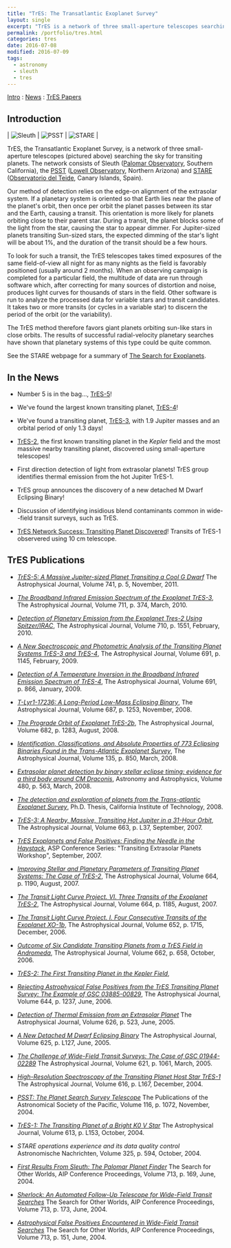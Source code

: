 ```yaml
---
title: "TrES: The Transatlantic Exoplanet Survey"
layout: single
excerpt: "TrES is a network of three small-aperture telescopes searching the sky for transiting planets."
permalink: /portfolio/tres.html
categories: tres
date: 2016-07-08
modified: 2016-07-09
tags:
  - astronomy
  - sleuth
  - tres
---
```


[Intro](#intro) : [News](#news) : [TrES Papers](#papers)

<h2 id="intro">Introduction</h2>

| ![Sleuth](/assets/images/sleuth.jpg) | ![PSST](/assets/images/psst.jpg) | ![STARE](/assets/images/stare.jpg) |

TrES, the Transatlantic Exoplanet Survey, is a network of three small-aperture telescopes (pictured above) searching the sky for transiting planets. The network consists of Sleuth ([Palomar Observatory](https://www.astro.caltech.edu/palomar/homepage.html), Southern California), the [PSST](https://web.archive.org/web/20060912132008/http://www.lowell.edu/Research/PSST.html) ([Lowell Observatory](https://www.lowell.edu/), Northern Arizona) and [STARE](https://www.hao.ucar.edu/research/stare/stare.html) ([Observatorio del Teide](https://web.archive.org/web/20190903220416/http://www.iac.es/eno.php?op1=3), Canary Islands, Spain).

Our method of detection relies on the edge-on alignment of the
extrasolar system. If a planetary system is oriented so that Earth
lies near the plane of the planet's orbit, then once per orbit the
planet passes between its star and the Earth, causing a transit. This
orientation is more likely for planets orbiting close to their parent
star. During a transit, the planet blocks some of the light from the
star, causing the star to appear dimmer. For Jupiter-sized planets
transiting Sun-sized stars, the expected dimming of the star's light
will be about 1%, and the duration of the transit should be a few
hours.

To look for such a transit, the TrES telescopes takes timed exposures
of the same field-of-view all night for as many nights as the field is
favorably positioned (usually around 2 months). When an observing
campaign is completed for a particular field, the multitude of data
are run through software which, after correcting for many sources of
distortion and noise, produces light curves for thousands of stars in
the field. Other software is run to analyze the processed data for
variable stars and transit candidates. It takes two or more transits
(or cycles in a variable star) to discern the period of the orbit (or
the variability).

The TrES method therefore favors giant planets orbiting sun-like stars
in close orbits. The results of successful radial-velocity planetary
searches have shown that planetary systems of this type could be quite
common.

See the STARE webpage for a summary of [The Search for Exoplanets](https://www.hao.ucar.edu/research/stare/search.html).

<h2 id="news">In the News</h2>

* Number 5 is in the bag..., [TrES-5](https://www.doi.org/10.1088/0004-637X/741/2/114)!

* We've found the largest known transiting planet, [TrES-4](https://www.doi.org/10.1086/522115)!

* We've found a transiting planet, [TrES-3](https://www.doi.org/10.1086/519793), with 1.9 Jupiter masses and
an orbital period of only 1.3 days!

* [TrES-2](https://www.doi.org/10.1086/509123), the first known transiting planet in the *Kepler*
field and the most massive nearby transiting planet, discovered using small-aperture telescopes!

* First direction detection of light from extrasolar planets!
  TrES group identifies thermal emission from the hot Jupiter TrES-1.

* TrES group announces the discovery of a new detached M Dwarf Eclipsing Binary!

* Discussion of identifying insidious blend contaminants common in
  wide--field transit surveys, such as TrES.

* [TrES Network Success: Transiting Planet Discovered](https://www.hao.ucar.edu/research/stare/tres1_2.html)!
Transits of TrES-1 observered using 10 cm telescope.

<h2 id="papers">TrES Publications</h2>

*   [*TrES-5: A Massive Jupiter-sized Planet Transiting a Cool G Dwarf*](https://www.doi.org/10.1088/0004-637X/741/2/114)
    The Astrophysical Journal, Volume 741, p. 5, November, 2011.

*   [*The Broadband Infrared Emission Spectrum of the Exoplanet TrES-3*](https://www.doi.org/10.1088/0004-637X/711/1/374),
    The Astrophysical Journal, Volume 711, p. 374, March, 2010.

*   [*Detection of Planetary Emission from the Exoplanet Tres-2 Using Spitzer/IRAC*](https://www.doi.org/10.1088/0004-637X/710/2/1551),
    The Astrophysical Journal, Volume 710, p. 1551, February, 2010.

*   [*A New Spectroscopic and Photometric Analysis of the Transiting Planet Systems TrES-3 and TrES-4*](https://www.doi.org/10.1088/0004-637X/691/2/1145),
    The Astrophysical Journal, Volume 691, p. 1145, February, 2009.

*   [*Detection of A Temperature Inversion in the Broadband Infrared Emission Spectrum of TrES-4*](https://www.doi.org/10.1088/0004-637X/691/1/866),
    The Astrophysical Journal, Volume 691, p. 866, January, 2009.

*   [*T-Lyr1-17236: A Long-Period Low-Mass Eclipsing Binary*](https://www.doi.org/10.1086/592080),
    The Astrophysical Journal, Volume 687, p. 1253, November, 2008.

*   [*The Prograde Orbit of Exoplanet TrES-2b*](https://www.doi.org/10.1086/589235),
    The Astrophysical Journal, Volume 682, p. 1283, August, 2008.

*   [*Identification, Classifications, and Absolute Properties of 773 Eclipsing Binaries Found in the Trans-Atlantic Exoplanet Survey*](https://www.doi.org/10.1088/0004-6256/135/3/850),
    The Astrophysical Journal, Volume 135, p. 850, March, 2008.

*   [*Extrasolar planet detection by binary stellar eclipse timing: evidence for a third body around CM Draconis*](https://www.doi.org/10.1051/0004-6361:20079000),
    Astronomy and Astrophysics, Volume 480, p. 563, March, 2008.

*   [*The detection and exploration of planets from the Trans-atlantic
    Exoplanet Survey*](https://www.doi.org/10.7907/585M-JF91),
    Ph.D. Thesis, California Institute of Technology, 2008.

*   [*TrES-3: A Nearby, Massive, Transiting Hot Jupiter in a 31-Hour Orbit*](https://www.doi.org/10.1086/519793),
    The Astrophysical Journal, Volume 663, p. L37, September, 2007.

*   [*TrES Exoplanets and False Positives: Finding the Needle in the
    Haystack*](https://ui.adsabs.harvard.edu/abs/2007ASPC..366...58O),
    ASP Conference Series: "Transiting Extrasolar Planets Workshop",
    September, 2007.

*   [*Improving Stellar and Planetary Parameters of Transiting Planet Systems: The Case of TrES-2*](https://www.doi.org/10.1086/519214),
    The Astrophysical Journal, Volume 664, p. 1190, August, 2007.

*   [*The Transit Light Curve Project. VI. Three Transits of the Exoplanet TrES-2*](https://www.doi.org/10.1086/519077),
    The Astrophysical Journal, Volume 664, p. 1185, August, 2007.

*   [*The Transit Light Curve Project. I. Four Consecutive Transits of the Exoplanet XO-1b*](https://www.doi.org/10.1086/508155),
    The Astrophysical Journal, Volume 652, p. 1715, December, 2006.

*   [*Outcome of Six Candidate Transiting Planets from a TrES Field in Andromeda*](https://ui.adsabs.harvard.edu/abs/2007ApJ...662..658O/),
    The Astrophysical Journal, Volume 662, p. 658, October, 2006.

*   [*TrES-2: The First Transiting Planet in the Kepler Field*](https://www.doi.org/10.1086/509123),

*   [*Rejecting Astrophysical False Positives from the TrES
    Transiting Planet Survey: The Example of GSC
    03885-00829*](https://www.doi.org/10.1086/503740),
    The Astrophysical Journal, Volume 644, p. 1237, June, 2006.

*   [*Detection of Thermal Emission from an Extrasolar
    Planet*](https://www.doi.org/10.1086/429991)
    The Astrophysical Journal, Volume 626, p. 523, June, 2005.

* [*A New Detached M Dwarf Eclipsing
    Binary*](https://www.doi.org/10.1086/431278)
    The Astrophysical Journal, Volume 625, p. L127, June, 2005.

* [*The Challenge of Wide-Field Transit Surveys: The Case of GSC
    01944-02289*](https://www.doi.org/10.1086/427727)
    The Astrophysical Journal, Volume 621, p. 1061, March, 2005.

* [*High-Resolution Spectroscopy of the Transiting Planet Host
    Star
    TrES-1*](https://www.doi.org/10.1086/426864)
    The Astrophysical Journal, Volume 616, p. L167, December, 2004.

* [*PSST: The Planet Search Survey
    Telescope*](https://www.doi.org/10.1086/426303)
    The Publications of the Astronomical Society of the Pacific, Volume
    116, p. 1072, November, 2004.

* [*TrES-1: The Transiting Planet of a Bright K0 V
    Star*](https://www.doi.org/10.1086/425256)
    The Astrophysical Journal, Volume 613, p. L153, October, 2004.

* *STARE operations experience and its data quality
    control*
    Astronomische Nachrichten, Volume 325, p. 594, October, 2004.

* [*First Results From Sleuth: The Palomar Planet
    Finder*](https://www.doi.org/10.1063/1.1774518)
    The Search for Other Worlds, AIP Conference Proceedings, Volume
    713, p. 169, June, 2004.

* [*Sherlock: An Automated Follow-Up Telescope for Wide-Field
    Transit
    Searches*](https://www.doi.org/10.1063/1.1774519)
    The Search for Other Worlds, AIP Conference Proceedings, Volume
    713, p. 173, June, 2004.

* [*Astrophysical False Positives Encountered in Wide-Field
    Transit Searches*](https://www.doi.org/10.1063/1.1774515)
    The Search for Other Worlds, AIP Conference Proceedings, Volume
    713, p. 151, June, 2004.
